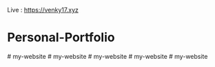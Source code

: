 Live : https://venky17.xyz
# Personal-Portfolio

#   m y - w e b s i t e  
 #   m y - w e b s i t e  
 #   m y - w e b s i t e  
 #   m y - w e b s i t e  
 #   m y - w e b s i t e  
 